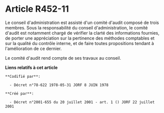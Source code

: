 # Article R452-11

Le conseil d'administration est assisté d'un comité d'audit composé de trois membres. Sous la responsabilité du conseil
d'administration, le comité d'audit est notamment chargé de vérifier la clarté des informations fournies, de porter une
appréciation sur la pertinence des méthodes comptables et sur la qualité du contrôle interne, et de faire toutes propositions
tendant à l'amélioration de ce dernier.

Le comité d'audit rend compte de ses travaux au conseil.

**Liens relatifs à cet article**

	**Codifié par**:

	  - Décret n°78-622 1978-05-31 JORF 8 JUIN 1978

	**Créé par**:

	  - Décret n°2001-655 du 20 juillet 2001 - art. 1 () JORF 22 juillet 2001
